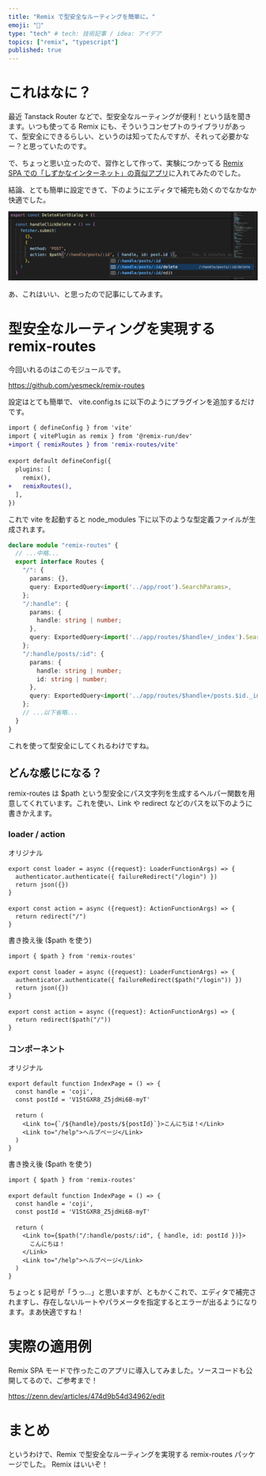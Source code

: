 ```yaml
---
title: "Remix で型安全なルーティングを簡単に。"
emoji: "🐬"
type: "tech" # tech: 技術記事 / idea: アイデア
topics: ["remix", "typescript"]
published: true
---
```


# これはなに？

最近 Tanstack Router などで、型安全なルーティングが便利！という話を聞きます。いつも使ってる Remix にも、そういうコンセプトのライブラリがあって、型安全にできるらしい、というのは知ってたんですが、それって必要かなー？と思っていたのです。

で、ちょっと思い立ったので、習作として作って、実験につかってる [Remix SPA での「しずかなインターネット」の真似アプリ](https://remix-spa-example.web.app/)に入れてみたのでした。

結論、とても簡単に設定できて、下のようにエディタで補完も効くのでなかなか快適でした。

![](/images/type-safe-routing-with-remix/image.png)

あ、これはいい、と思ったので記事にしてみます。

# 型安全なルーティングを実現する remix-routes

今回いれるのはこのモジュールです。

https://github.com/yesmeck/remix-routes

設定はとても簡単で、 vite.config.ts に以下のようにプラグインを追加するだけです。

```diff ts:vite.config.ts
import { defineConfig } from 'vite'
import { vitePlugin as remix } from '@remix-run/dev'
+import { remixRoutes } from 'remix-routes/vite'

export default defineConfig({
  plugins: [
    remix(),
+   remixRoutes(),
  ],
})
```

これで vite を起動すると node_modules 下に以下のような型定義ファイルが生成されます。

```ts:remix-routes.d.ts
declare module "remix-routes" {
  // ...中略...
  export interface Routes {
    "/": {
      params: {},
      query: ExportedQuery<import('../app/root').SearchParams>,
    };
    "/:handle": {
      params: {
        handle: string | number;
      },
      query: ExportedQuery<import('../app/routes/$handle+/_index').SearchParams>,
    };
    "/:handle/posts/:id": {
      params: {
        handle: string | number;
        id: string | number;
      },
      query: ExportedQuery<import('../app/routes/$handle+/posts.$id._index').SearchParams>,
    };
    // ...以下省略...
  }
}
```

これを使って型安全にしてくれるわけですね。

## どんな感じになる？

remix-routes は $path という型安全にパス文字列を生成するヘルパー関数を用意してくれています。これを使い、Link や redirect などのパスを以下のように書きかえます。

### loader / action

オリジナル

```ts:_index.tsx
export const loader = async ({request}: LoaderFunctionArgs) => {
  authenticator.authenticate({ failureRedirect("/login") })
  return json({})
}

export const action = async ({request}: ActionFunctionArgs) => {
  return redirect("/")
}
```

書き換え後 ($path を使う)

```ts:_index.tsx
import { $path } from 'remix-routes'

export const loader = async ({request}: LoaderFunctionArgs) => {
  authenticator.authenticate({ failureRedirect($path("/login")) })
  return json({})
}

export const action = async ({request}: ActionFunctionArgs) => {
  return redirect($path("/"))
}
```

### コンポーネント

オリジナル

```ts:_index.tsx
export default function IndexPage = () => {
  const handle = 'coji',
  const postId = 'V1StGXR8_Z5jdHi6B-myT'

  return (
    <Link to={`/${handle}/posts/${postId}`}>こんにちは！</Link>
    <Link to="/help">ヘルプページ</Link>
  )
}
```

書き換え後 ($path を使う)

```ts:_index.tsx
import { $path } from 'remix-routes'

export default function IndexPage = () => {
  const handle = 'coji',
  const postId = 'V1StGXR8_Z5jdHi6B-myT'

  return (
    <Link to={$path("/:handle/posts/:id", { handle, id: postId })}>
      こんにちは！
    </Link>
    <Link to="/help">ヘルプページ</Link>
  )
}
```

ちょっと `$` 記号が「うっ...」と思いますが、ともかくこれで、エディタで補完されますし、存在しないルートやパラメータを指定するとエラーが出るようになります。まあ快適ですね！

# 実際の適用例

Remix SPA モードで作ったこのアプリに導入してみました。ソースコードも公開してるので、ご参考まで！

https://zenn.dev/articles/474d9b54d34962/edit

# まとめ

というわけで、Remix で型安全なルーティングを実現する remix-routes パッケージでした。
Remix はいいぞ！
